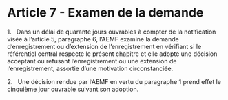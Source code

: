 # Article 7 - Examen de la demande


1.   Dans un délai de quarante jours ouvrables à compter de la notification visée à l’article 5, paragraphe 6, l’AEMF examine la demande d’enregistrement ou d’extension de l’enregistrement en vérifiant si le référentiel central respecte le présent chapitre et elle adopte une décision acceptant ou refusant l’enregistrement ou une extension de l’enregistrement, assortie d’une motivation circonstanciée.

2.   Une décision rendue par l’AEMF en vertu du paragraphe 1 prend effet le cinquième jour ouvrable suivant son adoption.
